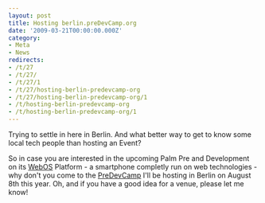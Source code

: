 ```yaml
---
layout: post
title: Hosting berlin.preDevCamp.org
date: '2009-03-21T00:00:00.000Z'
category:
- Meta
- News
redirects:
- /t/27
- /t/27/
- /t/27/1
- /t/27/hosting-berlin-predevcamp-org
- /t/27/hosting-berlin-predevcamp-org/1
- /t/hosting-berlin-predevcamp-org
- /t/hosting-berlin-predevcamp-org/1
---
```




Trying to settle in here in Berlin. And what better way to get to know some local tech people than hosting an Event?

So in case you are interested in the upcoming Palm Pre and Development on its [WebOS](http://webos.org/) Platform - a smartphone completly run on web technologies - why don't you come to the [PreDevCamp](http://berlin.predevcamp.org) I'll be hosting in Berlin on August 8th this year. Oh, and if you have a good idea for a venue, please let me know!
